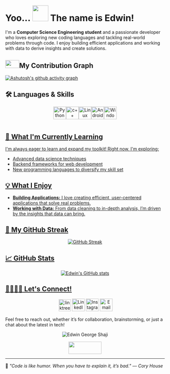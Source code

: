 # Yoo... <img src="https://i.imgur.com/0Ce902y.gif" width="50" height="50" /> The name is Edwin!


I'm a **Computer Science Engineering student** and a passionate developer who loves exploring new coding languages and tackling real-world problems through code. I enjoy building efficient applications and working with data to derive insights and create solutions.


## <img src="https://i.redd.it/n2qi3magta9a1.gif" width="44" height="25" />My Contribution Graph
[![Ashutosh's github activity graph](https://github-readme-activity-graph.vercel.app/graph?username=edwingeorgeshaji&theme=tokyo-night)](https://github.com/edwingeorgeshaji)



## 🛠️ Languages & Skills
<div align="center">
 
 <a href="https://www.python.org" style="display:inline-block;"><img align="center" src="https://cdn.jsdelivr.net/gh/devicons/devicon/icons/python/python-original.svg" alt="Python" width="40" height="40"/><a href="https://isocpp.org/" style="text-decoration: none;"><img align="center" src="https://cdn.jsdelivr.net/gh/devicons/devicon/icons/cplusplus/cplusplus-original.svg" alt="c++" width="40" height="40"/><a href="https://www.linux.org" style="display:inline-block;"><img align="center" src="https://img.icons8.com/color/48/000000/linux.png" alt="Linux" width="40" height="40"/><a href="https://www.android.com" style="display:inline-block;"><img align="center" src="https://img.icons8.com/color/48/000000/android-os.png" alt="Android" width="40" height="40"/><a href="https://www.microsoft.com/en-in/windows?r=1" style="display:inline-block;"><img align="center" src="https://img.icons8.com/color/48/000000/windows-11.png" alt="Windows" width="40" height="40"/>



</div>




## 🌱 What I'm Currently Learning
I'm always eager to learn and expand my toolkit! Right now, I'm exploring:
- Advanced data science techniques
- Backend frameworks for web development
- New programming languages to diversify my skill set

## 💡 What I Enjoy
- **Building Applications:** I love creating efficient, user-centered applications that solve real problems.
- **Working with Data:** From data cleaning to in-depth analysis, I’m driven by the insights that data can bring.

## 🐍 My GitHub Streak
<div align="center">
 
 ![GitHub Streak](https://streak-stats.demolab.com/?user=edwingeorgeshaji&theme=tokyonight)
 
</div>
  
## 📈 GitHub Stats
<div align="center">
 
 ![Edwin's GitHub stats](https://github-readme-stats.vercel.app/api?username=edwingeorgeshaji&show_icons=true&theme=tokyonight)

 </div>

## 🫱🏼‍🫲🏼 Let's Connect!
<div align="center">
 </a> <a href="https://linktr.ee/edwingeorge_007" style="text-decoration: none;"><img width="38" height="38" src="https://img.icons8.com/pulsar-gradient/48/linktree.png" alt="linktree"/></a>
 <a href="https://www.linkedin.com/in/edwingeorgeshaji" style="text-decoration: none;">
  <img src="https://img.icons8.com/fluency/48/000000/linkedin.png" alt="LinkedIn" width="40" height="40"/></a> <a href="https://www.instagram.com/edwin_george_shaji" style="text-decoration: none;"><img src="https://img.icons8.com/fluency/48/000000/instagram-new.png" alt="Instagram" width="40" height="40"/></a> <a href="https://mail.google.com/mail/?view=cm&fs=1&to=edwingeorgeshajipadiyanickal@gmail.com" style="text-decoration: none;"><img src="https://img.icons8.com/fluency/48/000000/gmail.png" alt="Email" width="40" height="40"/></a>

</div>


Feel free to reach out, whether it’s for collaboration, brainstorming, or just a chat about the latest in tech!
<p align="center"> <img src="https://komarev.com/ghpvc/?username=edwingeorgeshaji&label=Profile%20views&color=3333ff&style=flat" alt="Edwin George Shaji" /> </p>
<p align="center"> <img src="https://i.imgur.com/Nm9V1ym.gif" width="104" height="39" />


---
🌟 <em>*"Code is like humor. When you have to explain it, it’s bad."*<em> — Cory House 
